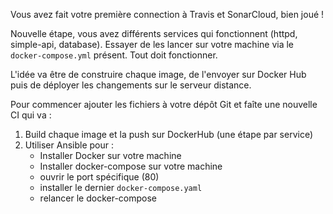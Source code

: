 Vous avez fait votre première connection à Travis et SonarCloud, bien joué !

Nouvelle étape, vous avez différents services qui fonctionnent (httpd, simple-api, database).
Essayer de les lancer sur votre machine via le `docker-compose.yml` présent.
Tout doit fonctionner.

L'idée va être de construire chaque image, de l'envoyer sur Docker Hub 
puis de déployer les changements sur le serveur distance.

Pour commencer ajouter les fichiers à votre dépôt Git et faîte une nouvelle CI
qui va :

1. Build chaque image et la push sur DockerHub (une étape par service)
2. Utiliser Ansible pour :
	- Installer Docker sur votre machine
	- Installer docker-compose sur votre machine
	- ouvrir le port spécifique (80)
	- installer le dernier `docker-compose.yaml`
	- relancer le docker-compose
